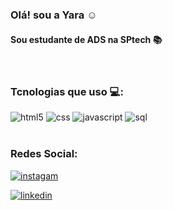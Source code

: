 ### Olá! sou a Yara ☺️
#### Sou estudante de ADS na SPtech 📚
<br>

### Tcnologias que uso 💻:

<div style="display: inlin_block">
<img olign="center" alt="html5" src="https://img.shields.io/badge/HTML5-E34F26?style=for-the-badge&logo=html5&logoColor=white"/>
<img olign="center" alt="css" src="https://img.shields.io/badge/CSS-239120?&style=for-the-badge&logo=css3&logoColor=white"/>
<img olign="center" alt="javascript" src="https://img.shields.io/badge/JavaScript-F7DF1E?style=for-the-badge&logo=javascript&logoColor=black"/>
<img olign="center" alt="sql" src="https://img.shields.io/badge/MySQL-00000F?style=for-the-badge&logo=mysql&logoColor=white"/>
</div>
<br/>

### Redes Social:
[![instagam](https://img.shields.io/badge/Instagram-E4405F?style=for-the-badge&logo=instagram&logoColor=white)](https://www.instagram.com/yah_olih/)

[![linkedin](https://img.shields.io/badge/LinkedIn-0077B5?style=for-the-badge&logo=linkedin&logoColor=white)](https://www.linkedin.com/in/yara-oliveira-1452931b5/)
